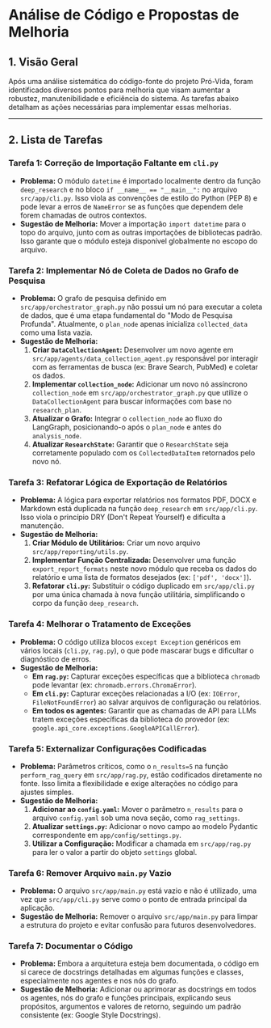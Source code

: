 # Análise de Código e Propostas de Melhoria

## 1. Visão Geral

Após uma análise sistemática do código-fonte do projeto Pró-Vida, foram identificados diversos pontos para melhoria que visam aumentar a robustez, manutenibilidade e eficiência do sistema. As tarefas abaixo detalham as ações necessárias para implementar essas melhorias.

---

## 2. Lista de Tarefas

### Tarefa 1: Correção de Importação Faltante em `cli.py`

*   **Problema:** O módulo `datetime` é importado localmente dentro da função `deep_research` e no bloco `if __name__ == "__main__":` no arquivo `src/app/cli.py`. Isso viola as convenções de estilo do Python (PEP 8) e pode levar a erros de `NameError` se as funções que dependem dele forem chamadas de outros contextos.
*   **Sugestão de Melhoria:** Mover a importação `import datetime` para o topo do arquivo, junto com as outras importações de bibliotecas padrão. Isso garante que o módulo esteja disponível globalmente no escopo do arquivo.

### Tarefa 2: Implementar Nó de Coleta de Dados no Grafo de Pesquisa

*   **Problema:** O grafo de pesquisa definido em `src/app/orchestrator_graph.py` não possui um nó para executar a coleta de dados, que é uma etapa fundamental do "Modo de Pesquisa Profunda". Atualmente, o `plan_node` apenas inicializa `collected_data` como uma lista vazia.
*   **Sugestão de Melhoria:**
    1.  **Criar `DataCollectionAgent`:** Desenvolver um novo agente em `src/app/agents/data_collection_agent.py` responsável por interagir com as ferramentas de busca (ex: Brave Search, PubMed) e coletar os dados.
    2.  **Implementar `collection_node`:** Adicionar um novo nó assíncrono `collection_node` em `src/app/orchestrator_graph.py` que utilize o `DataCollectionAgent` para buscar informações com base no `research_plan`.
    3.  **Atualizar o Grafo:** Integrar o `collection_node` ao fluxo do LangGraph, posicionando-o após o `plan_node` e antes do `analysis_node`.
    4.  **Atualizar `ResearchState`:** Garantir que o `ResearchState` seja corretamente populado com os `CollectedDataItem` retornados pelo novo nó.

### Tarefa 3: Refatorar Lógica de Exportação de Relatórios

*   **Problema:** A lógica para exportar relatórios nos formatos PDF, DOCX e Markdown está duplicada na função `deep_research` em `src/app/cli.py`. Isso viola o princípio DRY (Don't Repeat Yourself) e dificulta a manutenção.
*   **Sugestão de Melhoria:**
    1.  **Criar Módulo de Utilitários:** Criar um novo arquivo `src/app/reporting/utils.py`.
    2.  **Implementar Função Centralizada:** Desenvolver uma função `export_report_formats` neste novo módulo que receba os dados do relatório e uma lista de formatos desejados (ex: `['pdf', 'docx']`).
    3.  **Refatorar `cli.py`:** Substituir o código duplicado em `src/app/cli.py` por uma única chamada à nova função utilitária, simplificando o corpo da função `deep_research`.

### Tarefa 4: Melhorar o Tratamento de Exceções

*   **Problema:** O código utiliza blocos `except Exception` genéricos em vários locais (`cli.py`, `rag.py`), o que pode mascarar bugs e dificultar o diagnóstico de erros.
*   **Sugestão de Melhoria:**
    *   **Em `rag.py`:** Capturar exceções específicas que a biblioteca `chromadb` pode levantar (ex: `chromadb.errors.ChromaError`).
    *   **Em `cli.py`:** Capturar exceções relacionadas a I/O (ex: `IOError`, `FileNotFoundError`) ao salvar arquivos de configuração ou relatórios.
    *   **Em todos os agentes:** Garantir que as chamadas de API para LLMs tratem exceções específicas da biblioteca do provedor (ex: `google.api_core.exceptions.GoogleAPICallError`).

### Tarefa 5: Externalizar Configurações Codificadas

*   **Problema:** Parâmetros críticos, como o `n_results=5` na função `perform_rag_query` em `src/app/rag.py`, estão codificados diretamente no fonte. Isso limita a flexibilidade e exige alterações no código para ajustes simples.
*   **Sugestão de Melhoria:**
    1.  **Adicionar ao `config.yaml`:** Mover o parâmetro `n_results` para o arquivo `config.yaml` sob uma nova seção, como `rag_settings`.
    2.  **Atualizar `settings.py`:** Adicionar o novo campo ao modelo Pydantic correspondente em `app/config/settings.py`.
    3.  **Utilizar a Configuração:** Modificar a chamada em `src/app/rag.py` para ler o valor a partir do objeto `settings` global.

### Tarefa 6: Remover Arquivo `main.py` Vazio

*   **Problema:** O arquivo `src/app/main.py` está vazio e não é utilizado, uma vez que `src/app/cli.py` serve como o ponto de entrada principal da aplicação.
*   **Sugestão de Melhoria:** Remover o arquivo `src/app/main.py` para limpar a estrutura do projeto e evitar confusão para futuros desenvolvedores.

### Tarefa 7: Documentar o Código

*   **Problema:** Embora a arquitetura esteja bem documentada, o código em si carece de docstrings detalhadas em algumas funções e classes, especialmente nos agentes e nos nós do grafo.
*   **Sugestão de Melhoria:** Adicionar ou aprimorar as docstrings em todos os agentes, nós do grafo e funções principais, explicando seus propósitos, argumentos e valores de retorno, seguindo um padrão consistente (ex: Google Style Docstrings).

